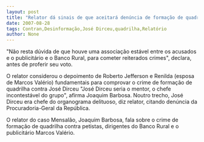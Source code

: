 ```yaml
---
layout: post
title: "Relator dá sinais de que aceitará denúncia de formação de quadrilha contra José Dirceu"
date: 2007-08-28
tags: Contran,Desinformação,José Dirceu,quadrilha,Relatório
author: None
---
```


&quot;N&atilde;o resta d&uacute;vida de que houve uma associa&ccedil;&atilde;o est&aacute;vel entre os acusados e o publicit&aacute;rio e o Banco Rural, para cometer reiterados crimes&quot;, declara, antes de proferir seu voto.

O relator considerou o depoimento de Roberto Jefferson e Renilda (esposa de Marcos Val&eacute;rio) fundamentais para comprovar o crime de forma&ccedil;&atilde;o de quadrilha contra Jos&eacute; Dirceu 
&quot;Jos&eacute; Dirceu seria o mentor, o chefe incontest&aacute;vel do grupo&quot;, afirma Joaquim Barbosa.
Noutro trecho, Jos&eacute; Dirceu era chefe do organograma delituoso, diz relator, citando den&uacute;ncia da Procuradoria-Geral da Rep&uacute;blica.

O relator do caso Mensal&atilde;o, Joaquim Barbosa, fala sobre o crime de forma&ccedil;&atilde;o de quadrilha contra petistas, dirigentes do Banco Rural e o publicit&aacute;rio Marcos Val&eacute;rio.  